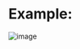 # Example:
![image](https://github.com/user-attachments/assets/20cd6f6e-0a37-4640-a0e8-438a2956d12b)
